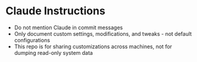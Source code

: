 # Claude Instructions

- Do not mention Claude in commit messages
- Only document custom settings, modifications, and tweaks - not default configurations
- This repo is for sharing customizations across machines, not for dumping read-only system data
